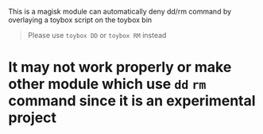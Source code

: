 This is a magisk module can automatically deny dd/rm command by overlaying a toybox script on the toybox bin
>Please use `toybox DD` or `toybox RM` instead

# It may not work properly or make other module which use `dd` `rm` command since it is an experimental project
